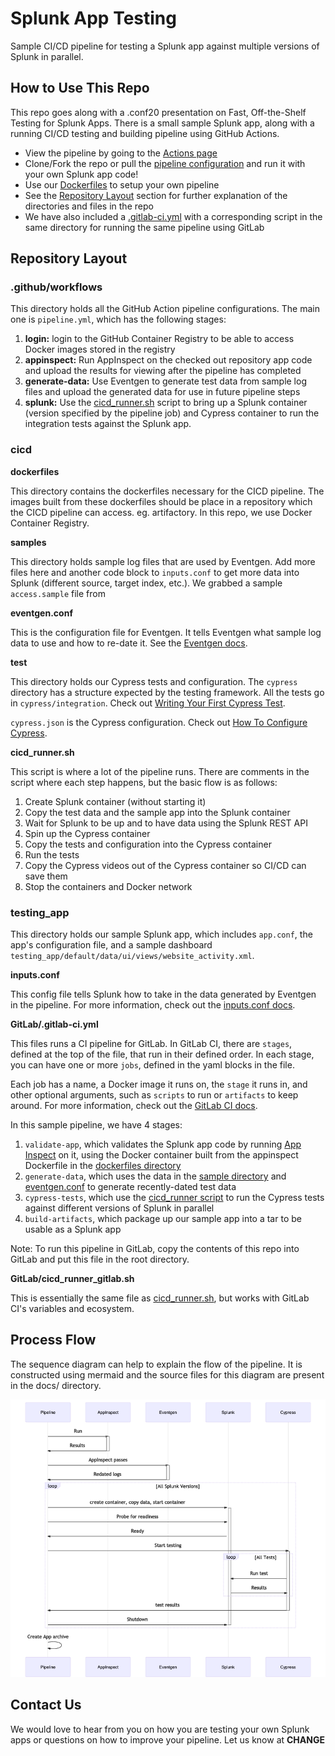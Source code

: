 # Splunk App Testing

Sample CI/CD pipeline for testing a Splunk app against multiple versions of Splunk in parallel.

## How to Use This Repo

This repo goes along with a .conf20 presentation on Fast, Off-the-Shelf Testing for Splunk Apps. There is a small sample Splunk app, along with a running CI/CD testing and building pipeline using GitHub Actions.

- View the pipeline by going to the [Actions page](https://github.com/splunk/splunk-app-testing/actions)
- Clone/Fork the repo or pull the [pipeline configuration](https://github.com/splunk/splunk-app-testing/blob/main/.github/workflows/pipeline.yml) and run it with your own Splunk app code!
- Use our [Dockerfiles](https://github.com/splunk/splunk-app-testing/tree/main/cicd/dockerfiles) to setup your own pipeline
- See the [Repository Layout](#Repository-Layout) section for further explanation of the directories and files in the repo
- We have also included a [.gitlab-ci.yml](https://github.com/splunk/splunk-app-testing/blob/main/cicd/GitLab/.gitlab-ci.yml) with a corresponding script in the same directory for running the same pipeline using GitLab

## Repository Layout

### .github/workflows

This directory holds all the GitHub Action pipeline configurations. The main one is `pipeline.yml`, which has the following stages:

1. **login:** login to the GitHub Container Registry to be able to access Docker images stored in the registry
1. **appinspect:** Run AppInspect on the checked out repository app code and upload the results for viewing after the pipeline has completed
1. **generate-data:** Use Eventgen to generate test data from sample log files and upload the generated data for use in future pipeline steps
1. **splunk:** Use the [cicd_runner.sh](#cicd_runner.sh) script to bring up a Splunk container (version specified by the pipeline job) and Cypress container to run the integration tests against the Splunk app.

### cicd

**dockerfiles**

This directory contains the dockerfiles necessary for the CICD pipeline. The images built from these dockerfiles should be place in a repository which the CICD pipeline can access. eg. artifactory. In this repo, we use Docker Container Registry.

**samples**

This directory holds sample log files that are used by Eventgen. Add more files here and another code block to `inputs.conf` to get more data into Splunk (different source, target index, etc.). We grabbed a sample `access.sample` file from

**eventgen.conf**

This is the configuration file for Eventgen. It tells Eventgen what sample log data to use and how to re-date it. See the [Eventgen docs](http://splunk.github.io/eventgen/).

**test**

This directory holds our Cypress tests and configuration. The `cypress` directory has a structure expected by the testing framework. All the tests go in `cypress/integration`. Check out [Writing Your First Cypress Test](https://docs.cypress.io/guides/getting-started/writing-your-first-test.html#Add-a-test-file).

`cypress.json` is the Cypress configuration. Check out [How To Configure Cypress](https://docs.cypress.io/guides/getting-started/testing-your-app.html#Step-3-Configure-Cypress).

**cicd_runner.sh**

This script is where a lot of the pipeline runs. There are comments in the script where each step happens, but the basic flow is as follows:

1. Create Splunk container (without starting it)
1. Copy the test data and the sample app into the Splunk container
1. Wait for Splunk to be up and to have data using the Splunk REST API
1. Spin up the Cypress container
1. Copy the tests and configuration into the Cypress container
1. Run the tests
1. Copy the Cypress videos out of the Cypress container so CI/CD can save them
1. Stop the containers and Docker network

### testing_app

This directory holds our sample Splunk app, which includes `app.conf`, the app's configuration file, and a sample dashboard `testing_app/default/data/ui/views/website_activity.xml`.

**inputs.conf**

This config file tells Splunk how to take in the data generated by Eventgen in the pipeline. For more information, check out the [inputs.conf docs](https://docs.splunk.com/Documentation/Splunk/8.0.5/Admin/Inputsconf).

**GitLab/.gitlab-ci.yml**

This files runs a CI pipeline for GitLab. In GitLab CI, there are `stages`, defined at the top of the file, that run in their defined order. In each stage, you can have one or more `jobs`, defined in the yaml blocks in the file.

Each job has a name, a Docker image it runs on, the `stage` it runs in, and other optional arguments, such as `scripts` to run or `artifacts` to keep around. For more information, check out the [GitLab CI docs](https://docs.gitlab.com/ee/ci/).

In this sample pipeline, we have 4 stages:

1. `validate-app`, which validates the Splunk app code by running [App Inspect](https://dev.splunk.com/enterprise/docs/developapps/testvalidate/appinspect/) on it, using the Docker container built from the appinspect Dockerfile in the [dockerfiles directory](#dockerfiles)
1. `generate-data`, which uses the data in the [sample directory](#samples) and [eventgen.conf](#eventgen.conf) to generate recently-dated test data
1. `cypress-tests`, which use the [cicd_runner script](#cicd_runner.sh) to run the Cypress tests against different versions of Splunk in parallel
1. `build-artifacts`, which package up our sample app into a tar to be usable as a Splunk app

Note: To run this pipeline in GitLab, copy the contents of this repo into GitLab and put this file in the root directory.

**GitLab/cicd_runner_gitlab.sh**

This is essentially the same file as [cicd_runner.sh](#cicd_runner.sh), but works with GitLab CI's variables and ecosystem.

## Process Flow

The sequence diagram can help to explain the flow of the pipeline. It is constructed using mermaid and the source files for this diagram are present in the docs/ directory.

![Pipeline Sequence Diagram](/docs/images/flow-seq.png)

## Contact Us

We would love to hear from you on how you are testing your own Splunk apps or questions on how to improve your pipeline. Let us know at **CHANGE**
